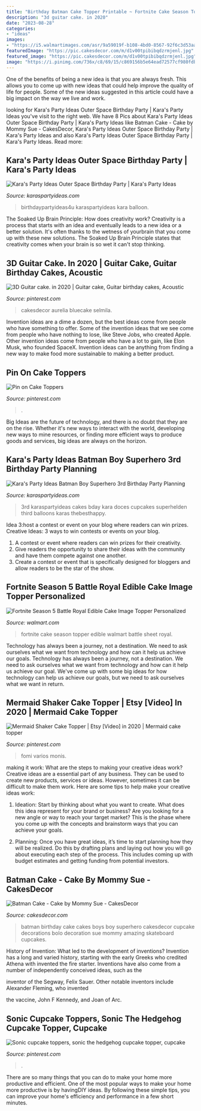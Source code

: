 ```yaml
---
title: "Birthday Batman Cake Topper Printable ~ Fortnite Cake Season Topper Edible Walmart Battle Sheet Royal"
description: "3d guitar cake. in 2020"
date: "2023-08-28"
categories:
- "ideas"
images:
- "https://i5.walmartimages.com/asr/9a59019f-b108-4bd0-8567-92f6c3d53aa5_1.644cda9a3fe247cc1f0a801285f1f524.jpeg"
featuredImage: "https://pic.cakesdecor.com/m/d1v00tpibibqdzrmjenl.jpg"
featured_image: "https://pic.cakesdecor.com/m/d1v00tpibibqdzrmjenl.jpg"
image: "https://i.pinimg.com/736x/c8/69/15/c869156b5e64ead72577cf980fdbb07f.jpg"
---
```



One of the benefits of being a new idea is that you are always fresh. This allows you to come up with new ideas that could help improve the quality of life for people. Some of the new ideas suggested in this article could have a big impact on the way we live and work.

	

		
looking for Kara&#039;s Party Ideas Outer Space Birthday Party | Kara&#039;s Party Ideas you've visit to the right web. We have 8 Pics about Kara&#039;s Party Ideas Outer Space Birthday Party | Kara&#039;s Party Ideas like Batman Cake - Cake by Mommy Sue - CakesDecor, Kara&#039;s Party Ideas Outer Space Birthday Party | Kara&#039;s Party Ideas and also Kara&#039;s Party Ideas Outer Space Birthday Party | Kara&#039;s Party Ideas. Read more:
		
    
## Kara&#039;s Party Ideas Outer Space Birthday Party | Kara&#039;s Party Ideas

<img loading=lazy src="https://karaspartyideas.com/wp-content/uploads/2018/05/Outer-Space-Birthday-Party-via-Karas-Party-Ideas-KarasPartyIdeas.com5_.jpg" onerror="this.onerror=null;this.src='https://tse3.mm.bing.net/th?id=OIP.NyNNs4Pzqsv9DcuhUyNKXQHaJ3&amp;pid=15.1';" alt="Kara&#039;s Party Ideas Outer Space Birthday Party | Kara&#039;s Party Ideas">

_Source: karaspartyideas.com_

>birthdaypartyideas4u karaspartyideas kara balloon. 

	

The Soaked Up Brain Principle: How does creativity work?
Creativity is a process that starts with an idea and eventually leads to a new idea or a better solution. It's often thanks to the wetness of yourbrain that you come up with these new solutions. The Soaked Up Brain Principle states that creativity comes when your brain is so wet it can't stop thinking.

    
## 3D Guitar Cake. In 2020 | Guitar Cake, Guitar Birthday Cakes, Acoustic

<img loading=lazy src="https://i.pinimg.com/736x/c8/69/15/c869156b5e64ead72577cf980fdbb07f.jpg" onerror="this.onerror=null;this.src='https://tse3.mm.bing.net/th?id=OIP.AmXfEDAHw_aqEj3GTwTw7QHaNB&amp;pid=15.1';" alt="3D Guitar cake. in 2020 | Guitar cake, Guitar birthday cakes, Acoustic">

_Source: pinterest.com_

>cakesdecor aurelia bluecake selmila. 

	

Invention ideas are a dime a dozen, but the best ideas come from people who have something to offer. Some of the invention ideas that we see come from people who have nothing to lose, like Steve Jobs, who created Apple. Other invention ideas come from people who have a lot to gain, like Elon Musk, who founded SpaceX. Invention ideas can be anything from finding a new way to make food more sustainable to making a better product.

    
## Pin On Cake Toppers

<img loading=lazy src="https://i.pinimg.com/736x/0f/b5/d4/0fb5d478a50876f603347974091fe4e6.jpg" onerror="this.onerror=null;this.src='https://tse4.mm.bing.net/th?id=OIP.hYkbHVFsjWDWJuRuNQdgkQHaJ3&amp;pid=15.1';" alt="Pin on Cake Toppers">

_Source: pinterest.com_

>. 

	

Big Ideas are the future of technology, and there is no doubt that they are on the rise. Whether it's new ways to interact with the world, developing new ways to mine resources, or finding more efficient ways to produce goods and services, big ideas are always on the horizon. 

    
## Kara&#039;s Party Ideas Batman Boy Superhero 3rd Birthday Party Planning

<img loading=lazy src="https://www.karaspartyideas.com/wp-content/uploads/2013/04/BATMAN-themed-birthday-party-via-Karas-Party-Ideas-KarasPartyIdeas.com-batman-birthday-party-ideas-cake-decorations-cupcakes-favors-idea-boy.png" onerror="this.onerror=null;this.src='https://tse4.mm.bing.net/th?id=OIP.HdiWl1kfOhkgOT142RO2GwHaKr&amp;pid=15.1';" alt="Kara&#039;s Party Ideas Batman Boy Superhero 3rd Birthday Party Planning">

_Source: karaspartyideas.com_

>3rd karaspartyideas cakes bday kara doces cupcakes superhelden third balloons karas thebesthappy. 

	

Idea 3:host a contest or event on your blog where readers can win prizes.
Creative Ideas: 3 ways to win contests or events on your blog.
1. A contest or event where readers can win prizes for their creativity.
2. Give readers the opportunity to share their ideas with the community and have them compete against one another.
3. Create a contest or event that is specifically designed for bloggers and allow readers to be the star of the show.

    
## Fortnite Season 5 Battle Royal Edible Cake Image Topper Personalized

<img loading=lazy src="https://i5.walmartimages.com/asr/9a59019f-b108-4bd0-8567-92f6c3d53aa5_1.644cda9a3fe247cc1f0a801285f1f524.jpeg" onerror="this.onerror=null;this.src='https://tse2.mm.bing.net/th?id=OIP.IkQEZeJGxAEpaBcQvM2G_wHaJh&amp;pid=15.1';" alt="Fortnite Season 5 Battle Royal Edible Cake Image Topper Personalized">

_Source: walmart.com_

>fortnite cake season topper edible walmart battle sheet royal. 

	

Technology has always been a journey, not a destination. We need to ask ourselves what we want from technology and how can it help us achieve our goals.
Technology has always been a journey, not a destination. We need to ask ourselves what we want from technology and how can it help us achieve our goal. We've come up with some big ideas for how technology can help us achieve our goals, but we need to ask ourselves what we want in return.

    
## Mermaid Shaker Cake Topper | Etsy [Video] In 2020 | Mermaid Cake Topper

<img loading=lazy src="https://i.pinimg.com/736x/a2/6a/99/a26a995d61fb8ae152b1a5fac50fb97a.jpg" onerror="this.onerror=null;this.src='https://tse1.mm.bing.net/th?id=OIP.WKO2dGzIHZNDG60t0w55cQHaNK&amp;pid=15.1';" alt="Mermaid Shaker Cake Topper | Etsy [Video] in 2020 | Mermaid cake topper">

_Source: pinterest.com_

>fomi varios monis. 

	

making it work: What are the steps to making your creative ideas work?
Creative ideas are a essential part of any business. They can be used to create new products, services or ideas. However, sometimes it can be difficult to make them work. Here are some tips to help make your creative ideas work:
1. Ideation: Start by thinking about what you want to create. What does this idea represent for your brand or business? Are you looking for a new angle or way to reach your target market? This is the phase where you come up with the concepts and brainstorm ways that you can achieve your goals.

2. Planning: Once you have great ideas, it’s time to start planning how they will be realized. Do this by drafting plans and laying out how you will go about executing each step of the process. This includes coming up with budget estimates and getting funding from potential investors.


    
## Batman Cake - Cake By Mommy Sue - CakesDecor

<img loading=lazy src="https://pic.cakesdecor.com/m/d1v00tpibibqdzrmjenl.jpg" onerror="this.onerror=null;this.src='https://tse4.mm.bing.net/th?id=OIP.gmVNpb95jr6iwW_cMs0oSQHaLG&amp;pid=15.1';" alt="Batman Cake - Cake by Mommy Sue - CakesDecor">

_Source: cakesdecor.com_

>batman birthday cake cakes boys boy superhero cakesdecor cupcake decorations bolo decoration sue mommy amazing skateboard cupcakes. 

	

History of Invention: What led to the development of inventions?
Invention has a long and varied history, starting with the early Greeks who credited Athena with invented the
fire starter. Inventions have also come from a number of independently conceived ideas, such as the

inventor of the Segway, Felix Sauer. Other notable inventors include Alexander Fleming, who invented

the vaccine, John F Kennedy, and Joan of Arc.

    
## Sonic Cupcake Toppers, Sonic The Hedgehog Cupcake Topper, Cupcake

<img loading=lazy src="https://i.pinimg.com/736x/67/7d/b2/677db2ef94bfcff3dc1503ff41f6f518.jpg" onerror="this.onerror=null;this.src='https://tse3.mm.bing.net/th?id=OIP.2J-qrMaI_cpfy_U_Ih_-5QHaJ3&amp;pid=15.1';" alt="Sonic cupcake toppers, sonic the hedgehog cupcake topper, cupcake">

_Source: pinterest.com_

>. 

	

There are so many things that you can do to make your home more productive and efficient. One of the most popular ways to make your home more productive is by havingDIY ideas. By following these simple tips, you can improve your home's efficiency and performance in a few short minutes.

